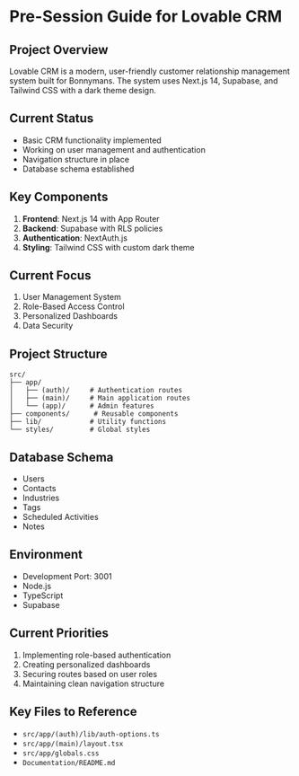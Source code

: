 # Pre-Session Guide for Lovable CRM

## Project Overview
Lovable CRM is a modern, user-friendly customer relationship management system built for Bonnymans. The system uses Next.js 14, Supabase, and Tailwind CSS with a dark theme design.

## Current Status
- Basic CRM functionality implemented
- Working on user management and authentication
- Navigation structure in place
- Database schema established

## Key Components
1. **Frontend**: Next.js 14 with App Router
2. **Backend**: Supabase with RLS policies
3. **Authentication**: NextAuth.js
4. **Styling**: Tailwind CSS with custom dark theme

## Current Focus
1. User Management System
2. Role-Based Access Control
3. Personalized Dashboards
4. Data Security

## Project Structure
```
src/
├── app/
│   ├── (auth)/     # Authentication routes
│   ├── (main)/     # Main application routes
│   └── (app)/      # Admin features
├── components/      # Reusable components
├── lib/            # Utility functions
└── styles/         # Global styles
```

## Database Schema
- Users
- Contacts
- Industries
- Tags
- Scheduled Activities
- Notes

## Environment
- Development Port: 3001
- Node.js
- TypeScript
- Supabase

## Current Priorities
1. Implementing role-based authentication
2. Creating personalized dashboards
3. Securing routes based on user roles
4. Maintaining clean navigation structure

## Key Files to Reference
- `src/app/(auth)/lib/auth-options.ts`
- `src/app/(main)/layout.tsx`
- `src/app/globals.css`
- `Documentation/README.md`

